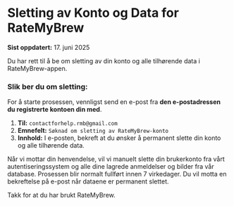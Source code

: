 # Sletting av Konto og Data for RateMyBrew

**Sist oppdatert:** 17. juni 2025

Du har rett til å be om sletting av din konto og alle tilhørende data i RateMyBrew-appen.

### Slik ber du om sletting:

For å starte prosessen, vennligst send en e-post fra **den e-postadressen du registrerte kontoen din med**.

1.  **Til:** `contactforhelp.rmb@gmail.com`
2.  **Emnefelt:** `Søknad om sletting av RateMyBrew-konto`
3.  **Innhold:** I e-posten, bekreft at du ønsker å permanent slette din konto og alle tilhørende data.

Når vi mottar din henvendelse, vil vi manuelt slette din brukerkonto fra vårt autentiseringssystem og alle dine lagrede anmeldelser og bilder fra vår database. Prosessen blir normalt fullført innen 7 virkedager. Du vil motta en bekreftelse på e-post når dataene er permanent slettet.

Takk for at du har brukt RateMyBrew.
